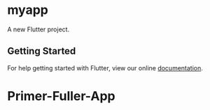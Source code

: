 # myapp

A new Flutter project.

## Getting Started

For help getting started with Flutter, view our online
[documentation](https://flutter.io/).
# Primer-Fuller-App

